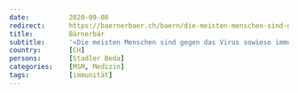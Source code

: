 ```yaml
---
date:          2020-09-08
redirect:      https://baernerbaer.ch/baern/die-meisten-menschen-sind-gegen-das-virus-sowieso-immun/
title:         Bärnerbär
subtitle:      '«Die meisten Menschen sind gegen das Virus sowieso immun»'
country:       [CH]
persons:       [Stadler Beda]
categories:    [MSM, Medizin]
tags:          [immunität]
---
```

